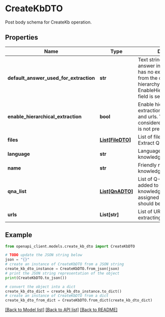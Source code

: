 # CreateKbDTO

Post body schema for CreateKb operation.

## Properties

Name | Type | Description | Notes
------------ | ------------- | ------------- | -------------
**default_answer_used_for_extraction** | **str** | Text string to be used as the answer in any Q-A which has no extracted answer from the document but has a hierarchy. Required when EnableHierarchicalExtraction field is set to True. | [optional] 
**enable_hierarchical_extraction** | **bool** | Enable hierarchical extraction of Q-A from files and urls. Value to be considered False if this field is not present. | [optional] 
**files** | [**List[FileDTO]**](FileDTO.md) | List of files from which to Extract Q-A. | [optional] 
**language** | **str** | Language of the knowledgebase. | [optional] 
**name** | **str** | Friendly name for the knowledgebase. | 
**qna_list** | [**List[QnADTO]**](QnADTO.md) | List of Q-A (QnADTO) to be added to the knowledgebase. Q-A Ids are assigned by the service and should be omitted. | [optional] 
**urls** | **List[str]** | List of URLs to be used for extracting Q-A. | [optional] 

## Example

```python
from openapi_client.models.create_kb_dto import CreateKbDTO

# TODO update the JSON string below
json = "{}"
# create an instance of CreateKbDTO from a JSON string
create_kb_dto_instance = CreateKbDTO.from_json(json)
# print the JSON string representation of the object
print(CreateKbDTO.to_json())

# convert the object into a dict
create_kb_dto_dict = create_kb_dto_instance.to_dict()
# create an instance of CreateKbDTO from a dict
create_kb_dto_from_dict = CreateKbDTO.from_dict(create_kb_dto_dict)
```
[[Back to Model list]](../README.md#documentation-for-models) [[Back to API list]](../README.md#documentation-for-api-endpoints) [[Back to README]](../README.md)


